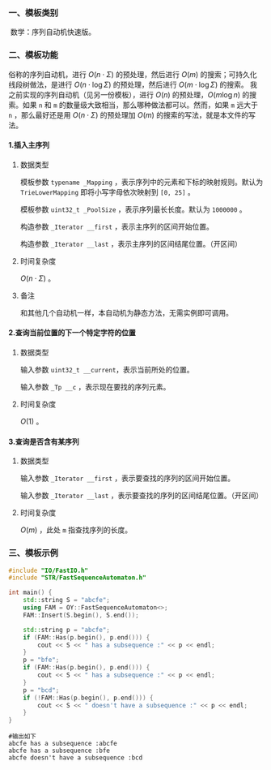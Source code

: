 ### 一、模板类别

​	数学：序列自动机快速版。

### 二、模板功能

   俗称的序列自动机，​进行 $O(n\cdot \Sigma)$  的预处理，然后进行 $O(m)$ 的搜索；可持久化线段树做法，是进行 $O(n\cdot \log\Sigma)$  的预处理，然后进行 $O(m\cdot\log\Sigma)$ 的搜索。
   我之前实现的序列自动机（见另一份模板），进行 $O(n)$ 的预处理，$O(m\log n)$ 的搜索。如果 `n` 和 `m` 的数量级大致相当，那么哪种做法都可以。然而，如果 `m` 远大于 `n` ，那么最好还是用 $O(n\cdot \Sigma)$  的预处理加 $O(m)$ 的搜索的写法，就是本文件的写法。

#### 1.插入主序列

1. 数据类型

   模板参数 `typename _Mapping` ，表示序列中的元素和下标的映射规则。默认为 `TrieLowerMapping` 即将小写字母依次映射到 `[0, 25]` 。

   模板参数 `uint32_t _PoolSize` ，表示序列最长长度。默认为 `1000000` 。 

   构造参数 `_Iterator __first` ，表示主序列的区间开始位置。

   构造参数 `_Iterator __last` ，表示主序列的区间结尾位置。（开区间）

2. 时间复杂度

   $O(n\cdot \Sigma)$ 。

3. 备注

   和其他几个自动机一样，本自动机为静态方法，无需实例即可调用。

#### 2.查询当前位置的下一个特定字符的位置

1. 数据类型

   输入参数 `uint32_t __current`，表示当前所处的位置。

   输入参数 `_Tp __c` ，表示现在要找的序列元素。

2. 时间复杂度

   $O(1)$ 。

#### 3.查询是否含有某序列

1. 数据类型

   输入参数 `_Iterator __first` ，表示要查找的序列的区间开始位置。

   输入参数 `_Iterator __last` ，表示要查找的序列的区间结尾位置。（开区间）

2. 时间复杂度

   $O(m)$ ，此处 `m` 指查找序列的长度。

### 三、模板示例

```c++
#include "IO/FastIO.h"
#include "STR/FastSequenceAutomaton.h"

int main() {
    std::string S = "abcfe";
    using FAM = OY::FastSequenceAutomaton<>;
    FAM::Insert(S.begin(), S.end());

    std::string p = "abcfe";
    if (FAM::Has(p.begin(), p.end())) {
        cout << S << " has a subsequence :" << p << endl;
    }
    p = "bfe";
    if (FAM::Has(p.begin(), p.end())) {
        cout << S << " has a subsequence :" << p << endl;
    }
    p = "bcd";
    if (!FAM::Has(p.begin(), p.end())) {
        cout << S << " doesn't have a subsequence :" << p << endl;
    }
}
```

```
#输出如下
abcfe has a subsequence :abcfe
abcfe has a subsequence :bfe
abcfe doesn't have a subsequence :bcd

```


